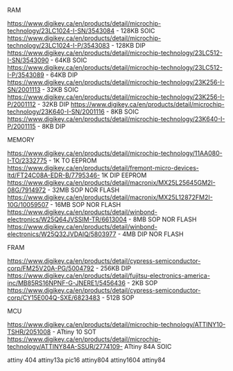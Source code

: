 RAM

https://www.digikey.ca/en/products/detail/microchip-technology/23LC1024-I-SN/3543084 - 128KB SOIC
https://www.digikey.ca/en/products/detail/microchip-technology/23LC1024-I-P/3543083  - 128KB DIP
https://www.digikey.ca/en/products/detail/microchip-technology/23LC512-I-SN/3543090  - 64KB  SOIC
https://www.digikey.ca/en/products/detail/microchip-technology/23LC512-I-P/3543089   - 64KB  DIP
https://www.digikey.ca/en/products/detail/microchip-technology/23K256-I-SN/2001113   - 32KB  SOIC
https://www.digikey.ca/en/products/detail/microchip-technology/23K256-I-P/2001112    - 32KB  DIP
https://www.digikey.ca/en/products/detail/microchip-technology/23K640-I-SN/2001116   - 8KB   SOIC
https://www.digikey.ca/en/products/detail/microchip-technology/23K640-I-P/2001115    - 8KB   DIP

MEMORY

https://www.digikey.ca/en/products/detail/microchip-technology/11AA080-I-TO/2332775       - 1K    TO  EEPROM
https://www.digikey.ca/en/products/detail/fremont-micro-devices-ltd/FT24C08A-EDR-B/7795346- 1K    DIP EEPROM
https://www.digikey.ca/en/products/detail/macronix/MX25L25645GM2I-08G/7914972             - 32MB  SOP NOR FLASH
https://www.digikey.ca/en/products/detail/macronix/MX25L12872FM2I-10G/10059507            - 16MB  SOP NOR FLASH
https://www.digikey.ca/en/products/detail/winbond-electronics/W25Q64JVSSIM-TR/6613004     - 8MB   SOP NOR FLASH  
https://www.digikey.ca/en/products/detail/winbond-electronics/W25Q32JVDAIQ/5803977        - 4MB   DIP NOR FLASH

FRAM

https://www.digikey.ca/en/products/detail/cypress-semiconductor-corp/FM25V20A-PG/5004792                - 256KB DIP
https://www.digikey.ca/en/products/detail/fujitsu-electronics-america-inc/MB85RS16NPNF-G-JNERE1/5456436 - 2KB   SOP
https://www.digikey.ca/en/products/detail/cypress-semiconductor-corp/CY15E004Q-SXE/6823483              - 512B SOP

MCU

https://www.digikey.ca/en/products/detail/microchip-technology/ATTINY10-TSHR/2051008 - ATtiny 10  SOT
https://www.digikey.ca/en/products/detail/microchip-technology/ATTINY84A-SSUR/2774109- ATtiny 84A SOIC

attiny 404
attiny13a
pic16
attiny804
attiny1604
attiny84
